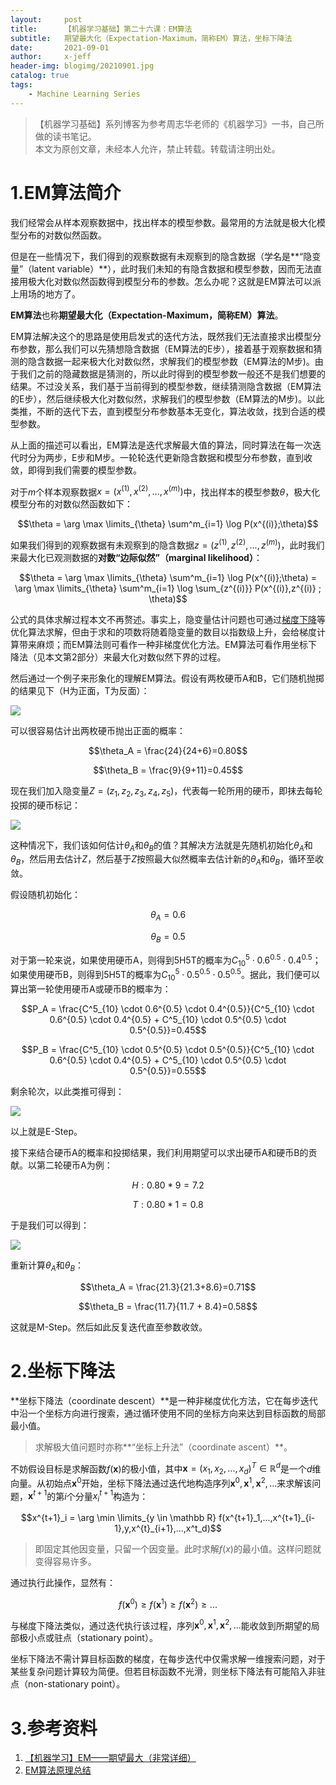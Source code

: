 ```yaml
---
layout:     post
title:      【机器学习基础】第二十六课：EM算法
subtitle:   期望最大化（Expectation-Maximum，简称EM）算法，坐标下降法
date:       2021-09-01
author:     x-jeff
header-img: blogimg/20210901.jpg
catalog: true
tags:
    - Machine Learning Series
---
```

>【机器学习基础】系列博客为参考周志华老师的《机器学习》一书，自己所做的读书笔记。  
>本文为原创文章，未经本人允许，禁止转载。转载请注明出处。

# 1.EM算法简介

我们经常会从样本观察数据中，找出样本的模型参数。最常用的方法就是极大化模型分布的对数似然函数。

但是在一些情况下，我们得到的观察数据有未观察到的隐含数据（学名是**“隐变量”（latent variable）**），此时我们未知的有隐含数据和模型参数，因而无法直接用极大化对数似然函数得到模型分布的参数。怎么办呢？这就是EM算法可以派上用场的地方了。

**EM算法**也称**期望最大化（Expectation-Maximum，简称EM）算法**。

EM算法解决这个的思路是使用启发式的迭代方法，既然我们无法直接求出模型分布参数，那么我们可以先猜想隐含数据（EM算法的E步），接着基于观察数据和猜测的隐含数据一起来极大化对数似然，求解我们的模型参数（EM算法的M步)。由于我们之前的隐藏数据是猜测的，所以此时得到的模型参数一般还不是我们想要的结果。不过没关系，我们基于当前得到的模型参数，继续猜测隐含数据（EM算法的E步），然后继续极大化对数似然，求解我们的模型参数（EM算法的M步)。以此类推，不断的迭代下去，直到模型分布参数基本无变化，算法收敛，找到合适的模型参数。

从上面的描述可以看出，EM算法是迭代求解最大值的算法，同时算法在每一次迭代时分为两步，E步和M步。一轮轮迭代更新隐含数据和模型分布参数，直到收敛，即得到我们需要的模型参数。

对于$m$个样本观察数据$x = (x^{(1)},x^{(2)},...,x^{(m)})$中，找出样本的模型参数$\theta$，极大化模型分布的对数似然函数如下：

$$\theta = \arg \max \limits_{\theta} \sum^m_{i=1} \log P(x^{(i)};\theta)$$

如果我们得到的观察数据有未观察到的隐含数据$z=(z^{(1)},z^{(2)},...,z^{(m)})$，此时我们来最大化已观测数据的**对数“边际似然”（marginal likelihood）**：

$$\theta = \arg \max \limits_{\theta} \sum^m_{i=1} \log P(x^{(i)};\theta) = \arg \max \limits_{\theta} \sum^m_{i=1} \log \sum_{z^{(i)}} P(x^{(i)},z^{(i)} ; \theta)$$

公式的具体求解过程本文不再赘述。事实上，隐变量估计问题也可通过[梯度下降](http://shichaoxin.com/2019/07/10/数学基础-第六课-梯度下降法和牛顿法/)等优化算法求解，但由于求和的项数将随着隐变量的数目以指数级上升，会给梯度计算带来麻烦；而EM算法则可看作一种非梯度优化方法。EM算法可看作用坐标下降法（见本文第2部分）来最大化对数似然下界的过程。

然后通过一个例子来形象化的理解EM算法。假设有两枚硬币A和B，它们随机抛掷的结果见下（H为正面，T为反面）：

![](https://github.com/x-jeff/BlogImage/raw/master/MachineLearningSeries/Lesson26/26x1.png)

可以很容易估计出两枚硬币抛出正面的概率：

$$\theta_A = \frac{24}{24+6}=0.80$$

$$\theta_B = \frac{9}{9+11}=0.45$$

现在我们加入隐变量$Z=(z_1,z_2,z_3,z_4,z_5)$，代表每一轮所用的硬币，即抹去每轮投掷的硬币标记：

![](https://github.com/x-jeff/BlogImage/raw/master/MachineLearningSeries/Lesson26/26x2.png)

这种情况下，我们该如何估计$\theta_A$和$\theta_B$的值？其解决方法就是先随机初始化$\theta_A$和$\theta_B$，然后用去估计$Z$，然后基于$Z$按照最大似然概率去估计新的$\theta_A$和$\theta_B$，循环至收敛。

假设随机初始化：

$$\theta_A = 0.6$$

$$\theta_B = 0.5$$

对于第一轮来说，如果使用硬币A，则得到5H5T的概率为$C^5_{10} \cdot 0.6^{0.5} \cdot 0.4^{0.5}$；如果使用硬币B，则得到5H5T的概率为$C^5_{10} \cdot 0.5^{0.5} \cdot 0.5^{0.5}$。据此，我们便可以算出第一轮使用硬币A或硬币B的概率为：

$$P_A = \frac{C^5_{10} \cdot 0.6^{0.5} \cdot 0.4^{0.5}}{C^5_{10} \cdot 0.6^{0.5} \cdot 0.4^{0.5} + C^5_{10} \cdot 0.5^{0.5} \cdot 0.5^{0.5}}=0.45$$

$$P_B = \frac{C^5_{10} \cdot 0.5^{0.5} \cdot 0.5^{0.5}}{C^5_{10} \cdot 0.6^{0.5} \cdot 0.4^{0.5} + C^5_{10} \cdot 0.5^{0.5} \cdot 0.5^{0.5}}=0.55$$

剩余轮次，以此类推可得到：

![](https://github.com/x-jeff/BlogImage/raw/master/MachineLearningSeries/Lesson26/26x3.png)

以上就是E-Step。

接下来结合硬币A的概率和投掷结果，我们利用期望可以求出硬币A和硬币B的贡献。以第二轮硬币A为例：

$$H : 0.80 * 9 =7.2$$

$$T : 0.80 * 1 = 0.8$$

于是我们可以得到：

![](https://github.com/x-jeff/BlogImage/raw/master/MachineLearningSeries/Lesson26/26x4.png)

重新计算$\theta_A$和$\theta_B$：

$$\theta_A = \frac{21.3}{21.3+8.6}=0.71$$

$$\theta_B = \frac{11.7}{11.7 + 8.4}=0.58$$

这就是M-Step。然后如此反复迭代直至参数收敛。

# 2.坐标下降法

**坐标下降法（coordinate descent）**是一种非梯度优化方法，它在每步迭代中沿一个坐标方向进行搜索，通过循环使用不同的坐标方向来达到目标函数的局部最小值。

>求解极大值问题时亦称**“坐标上升法”（coordinate ascent）**。

不妨假设目标是求解函数$f(\mathbf x)$的极小值，其中$\mathbf x = (x_1,x_2,...,x_d)^T \in \mathbb R^d$是一个$d$维向量。从初始点$\mathbf x^0$开始，坐标下降法通过迭代地构造序列$\mathbf x^0,\mathbf x^1,\mathbf x^2,...$来求解该问题，$\mathbf x^{t+1}$的第$i$个分量$x^{t+1}_i$构造为：

$$x^{t+1}_i = \arg \min \limits_{y \in \mathbb R} f(x^{t+1}_1,...,x^{t+1}_{i-1},y,x^{t}_{i+1},...,x^t_d)$$

>即固定其他因变量，只留一个因变量。此时求解$f(x)$的最小值。这样问题就变得容易许多。

通过执行此操作，显然有：

$$f(\mathbf x^0) \geqslant f(\mathbf x^1) \geqslant f(\mathbf x^2) \geqslant ...$$

与梯度下降法类似，通过迭代执行该过程，序列$\mathbf x^0,\mathbf x^1,\mathbf x^2,...$能收敛到所期望的局部极小点或驻点（stationary point）。

坐标下降法不需计算目标函数的梯度，在每步迭代中仅需求解一维搜索问题，对于某些复杂问题计算较为简便。但若目标函数不光滑，则坐标下降法有可能陷入非驻点（non-stationary point）。

# 3.参考资料

1. [【机器学习】EM——期望最大（非常详细）](https://zhuanlan.zhihu.com/p/78311644)
2. [EM算法原理总结](https://www.cnblogs.com/pinard/p/6912636.html)